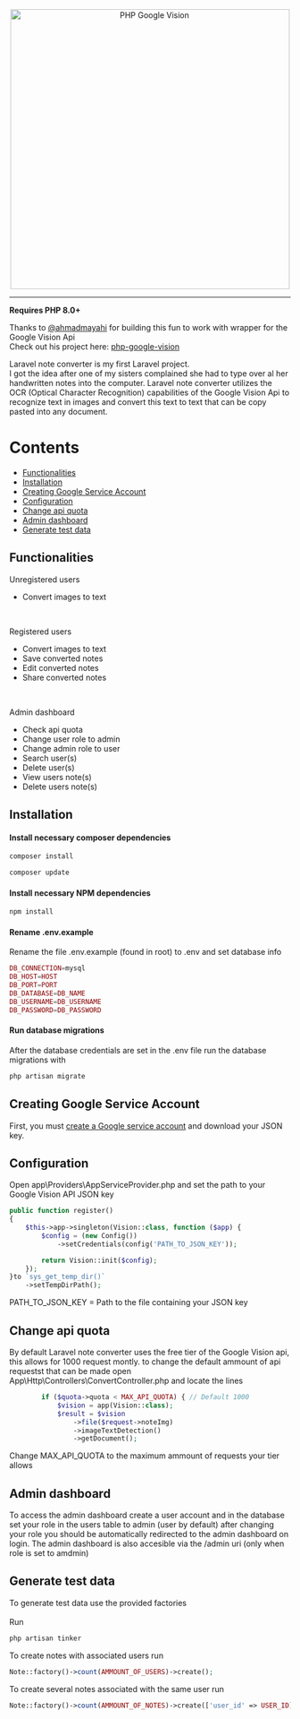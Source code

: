 
<div align="center">
  <img style="width:500px" src="https://i.imgur.com/R0WCavR.png" alt="PHP Google Vision" />

<hr/>



</div>

**Requires PHP 8.0+**

Thanks to [@ahmadmayahi](https://github.com/ahmadmayahi) for building this fun to work with wrapper for the Google Vision Api  
Check out his project here: [php-google-vision](https://github.com/ahmadmayahi/php-google-vision)



Laravel note converter is my first Laravel project.  
I got the idea after one of my sisters complained she had to type over al her handwritten notes into the computer.
Laravel note converter utilizes the OCR (Optical Character Recognition) capabilities of the Google Vision Api to recognize text in images and convert this text to
text that can be copy pasted into any document.

# Contents

- [Functionalities](#functionalities)
- [Installation](#installation)
- [Creating Google Service Account](#creating-google-service-account)
- [Configuration](#configuration)
- [Change api quota](#change-api-quota)
- [Admin dashboard](#admin-dashboard)
- [Generate test data](#generate-test-data)


## Functionalities

Unregistered users
- Convert images to text

<br>

Registered users
- Convert images to text
- Save converted notes
- Edit converted notes
- Share converted notes

<br>

Admin dashboard
- Check api quota
- Change user role to admin
- Change admin role to user
- Search user(s)
- Delete user(s)
- View users note(s)
- Delete users note(s)


## Installation

#### Install necessary composer dependencies

```bash
composer install
```

```bash
composer update
```

#### Install necessary NPM dependencies

```bash
npm install
```

#### Rename .env.example

Rename the file .env.example (found in root) to .env and set database info
```php
DB_CONNECTION=mysql
DB_HOST=HOST
DB_PORT=PORT
DB_DATABASE=DB_NAME
DB_USERNAME=DB_USERNAME
DB_PASSWORD=DB_PASSWORD
```

#### Run database migrations

After the database credentials are set in the .env file run the database migrations with
```php
php artisan migrate
```

## Creating Google Service Account

First, you must [create a Google service account](https://cloud.google.com/iam/docs/creating-managing-service-accounts) and download your JSON key.

## Configuration

Open app\Providers\AppServiceProvider.php and set the path to your Google Vision API JSON key

```php
public function register()
{
    $this->app->singleton(Vision::class, function ($app) {
        $config = (new Config())
            ->setCredentials(config('PATH_TO_JSON_KEY'));

        return Vision::init($config);
    });
}to `sys_get_temp_dir()`
    ->setTempDirPath();
```
PATH_TO_JSON_KEY = Path to the file containing your JSON key

## Change api quota
By default Laravel note converter uses the free tier of the Google Vision api, this allows for 1000 request montly. to change the default ammount of api requestst that can be made open App\Http\Controllers\ConvertController.php and locate the lines
```php
        if ($quota->quota < MAX_API_QUOTA) { // Default 1000
            $vision = app(Vision::class);
            $result = $vision
                ->file($request->noteImg)
                ->imageTextDetection()
                ->getDocument();
```
Change MAX_API_QUOTA to the maximum ammount of requests your tier allows

## Admin dashboard

To access the admin dashboard create a user account and in the database set your role in the users table to admin (user by default) after changing your role you should be automatically redirected to the admin dashboard on login. The admin dashboard is also accesible via the /admin uri (only when role is set to amdmin)

## Generate test data

To generate test data use the provided factories<br>
<br>
Run
```php
php artisan tinker
```
To create notes with associated users run
```php
Note::factory()->count(AMMOUNT_OF_USERS)->create();
```
To create several notes associated with the same user run
```php
Note::factory()->count(AMMOUNT_OF_NOTES)->create(['user_id' => USER_ID]);
```

